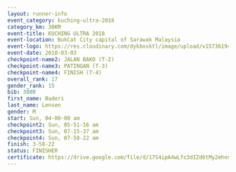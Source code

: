 ```yaml
--- 
layout: runner-info 
event_category: kuching-ultra-2018 
category_km: 30KM 
event-title: KUCHING ULTRA 2018 
event-location: BukCat City capital of Sarawak Malaysia 
event-logo: https://res.cloudinary.com/dykbosktl/image/upload/v1573619473/Logo/kuching-ultra-2018-logo_tlpvm5.png 
event-date: 2018-03-03 
checkpoint-name2: JALAN BAKO (T-2) 
checkpoint-name3: PATINGAN (T-3) 
checkpoint-name4: FINISH (T-4) 
overall_rank: 17
gender_rank: 15
bib: 3080
first_name: Baderi
last_name: Lensen
gender: M
start: Sun, 04-00-00 am
checkpoint2: Sun, 05-51-16 am
checkpoint3: Sun, 07-15-37 am
checkpoint4: Sun, 07-58-22 am
finish: 3-58-22
status: FINISHER
certificate: https://drive.google.com/file/d/17S4ipA4wLfc3dIZd6tMy2ehnnaZK42V9/view?usp=sharing","CERTIFICATE")
--- 
```

